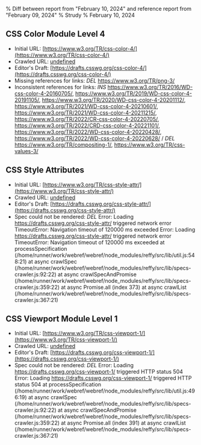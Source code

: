 % Diff between report from "February 10, 2024" and reference report from "February 09, 2024"
% Strudy
% February 10, 2024

## CSS Color Module Level 4

- Initial URL: [https://www.w3.org/TR/css-color-4/](https://www.w3.org/TR/css-color-4/)
- Crawled URL: [undefined](undefined)
- Editor's Draft: [https://drafts.csswg.org/css-color-4/](https://drafts.csswg.org/css-color-4/)
- Missing references for links: *DEL* https://www.w3.org/TR/png-3/
- Inconsistent references for links: *INS* https://www.w3.org/TR/2016/WD-css-color-4-20160705/, https://www.w3.org/TR/2019/WD-css-color-4-20191105/, https://www.w3.org/TR/2020/WD-css-color-4-20201112/, https://www.w3.org/TR/2021/WD-css-color-4-20210601/, https://www.w3.org/TR/2021/WD-css-color-4-20211215/, https://www.w3.org/TR/2022/CR-css-color-4-20220705/, https://www.w3.org/TR/2022/CRD-css-color-4-20221101/, https://www.w3.org/TR/2022/WD-css-color-4-20220428/, https://www.w3.org/TR/2022/WD-css-color-4-20220628/ / *DEL* https://www.w3.org/TR/compositing-1/, https://www.w3.org/TR/css-values-3/


## CSS Style Attributes

- Initial URL: [https://www.w3.org/TR/css-style-attr/](https://www.w3.org/TR/css-style-attr/)
- Crawled URL: [undefined](undefined)
- Editor's Draft: [https://drafts.csswg.org/css-style-attr/](https://drafts.csswg.org/css-style-attr/)
- Spec could not be rendered: *DEL* Error: Loading https://drafts.csswg.org/css-style-attr/ triggered network error TimeoutError: Navigation timeout of 120000 ms exceeded Error: Loading https://drafts.csswg.org/css-style-attr/ triggered network error TimeoutError: Navigation timeout of 120000 ms exceeded
    at processSpecification (/home/runner/work/webref/webref/node_modules/reffy/src/lib/util.js:548:21)
    at async crawlSpec (/home/runner/work/webref/webref/node_modules/reffy/src/lib/specs-crawler.js:92:22)
    at async crawlSpecAndPromise (/home/runner/work/webref/webref/node_modules/reffy/src/lib/specs-crawler.js:359:22)
    at async Promise.all (index 373)
    at async crawlList (/home/runner/work/webref/webref/node_modules/reffy/src/lib/specs-crawler.js:367:21)


## CSS Viewport Module Level 1

- Initial URL: [https://www.w3.org/TR/css-viewport-1/](https://www.w3.org/TR/css-viewport-1/)
- Crawled URL: [undefined](undefined)
- Editor's Draft: [https://drafts.csswg.org/css-viewport-1/](https://drafts.csswg.org/css-viewport-1/)
- Spec could not be rendered: *DEL* Error: Loading https://drafts.csswg.org/css-viewport-1/ triggered HTTP status 504 Error: Loading https://drafts.csswg.org/css-viewport-1/ triggered HTTP status 504
    at processSpecification (/home/runner/work/webref/webref/node_modules/reffy/src/lib/util.js:496:19)
    at async crawlSpec (/home/runner/work/webref/webref/node_modules/reffy/src/lib/specs-crawler.js:92:22)
    at async crawlSpecAndPromise (/home/runner/work/webref/webref/node_modules/reffy/src/lib/specs-crawler.js:359:22)
    at async Promise.all (index 391)
    at async crawlList (/home/runner/work/webref/webref/node_modules/reffy/src/lib/specs-crawler.js:367:21)



